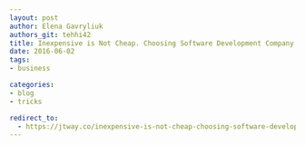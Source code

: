 ```yaml
---
layout: post
author: Elena Gavryliuk
authors_git: tehhi42
title: Inexpensive is Not Cheap. Choosing Software Development Company for Your Project
date: 2016-06-02
tags:
- business

categories:
- blog
- tricks

redirect_to:
  - https://jtway.co/inexpensive-is-not-cheap-choosing-software-development-company-for-your-project-da97b7d9b3c0
---
```

